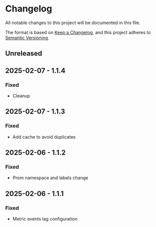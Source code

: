 # Changelog

All notable changes to this project will be documented in this file.

The format is based on [Keep a Changelog](https://keepachangelog.com/en/1.0.0/),
and this project adheres to [Semantic Versioning](https://semver.org/spec/v2.0.0.html).

## Unreleased

## 2025-02-07 - 1.1.4

### Fixed

- Cleanup

## 2025-02-07 - 1.1.3

### Fixed

- Add cache to avoid duplicates

## 2025-02-06 - 1.1.2

### Fixed

- Prom namespace and labels change

## 2025-02-06 - 1.1.1

### Fixed

- Metric events lag configuration
